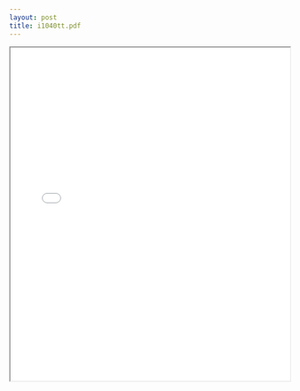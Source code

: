 ```yaml
---
layout: post
title: i1040tt.pdf
---
```


<div class="pdf-container">
<iframe src="/ea/assets/pdfs/i1040tt.pdf" height="600" width="100%" allowFullScreen="true"></iframe>
</div>

